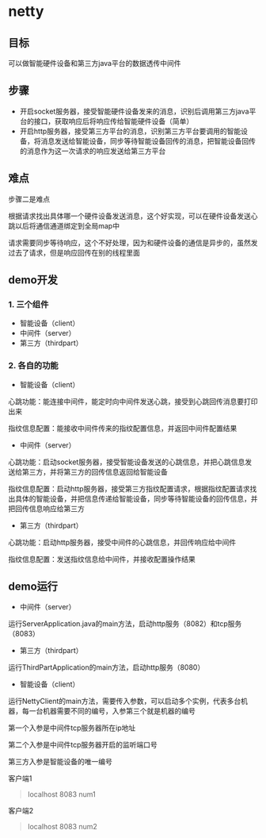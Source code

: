 # netty

## 目标

可以做智能硬件设备和第三方java平台的数据透传中间件

## 步骤

- 开启socket服务器，接受智能硬件设备发来的消息，识别后调用第三方java平台的接口，获取响应后将响应传给智能硬件设备（简单）
- 开启http服务器，接受第三方平台的消息，识别第三方平台要调用的智能设备，将消息发送给智能设备，同步等待智能设备回传的消息，把智能设备回传的消息作为这一次请求的响应发送给第三方平台

## 难点

步骤二是难点

根据请求找出具体哪一个硬件设备发送消息，这个好实现，可以在硬件设备发送心跳以后将通信通道绑定到全局map中

请求需要同步等待响应，这个不好处理，因为和硬件设备的通信是异步的，虽然发过去了请求，但是响应回传在别的线程里面

## demo开发

### 1. 三个组件

- 智能设备（client）
- 中间件（server）
- 第三方（thirdpart）

### 2. 各自的功能

- 智能设备（client）

心跳功能：能连接中间件，能定时向中间件发送心跳，接受到心跳回传消息要打印出来

指纹信息配置：能接收中间件传来的指纹配置信息，并返回中间件配置结果

- 中间件（server）

心跳功能：启动socket服务器，接受智能设备发送的心跳信息，并把心跳信息发送给第三方，并将第三方的回传信息返回给智能设备

指纹信息配置：启动http服务器，接受第三方指纹配置请求，根据指纹配置请求找出具体的智能设备，并把信息传递给智能设备，同步等待智能设备的回传信息，并把回传信息响应给第三方

- 第三方（thirdpart）

心跳功能：启动http服务器，接受中间件的心跳信息，并回传响应给中间件

指纹信息配置：发送指纹信息给中间件，并接收配置操作结果

## demo运行

- 中间件（server）

运行ServerApplication.java的main方法，启动http服务（8082）和tcp服务（8083）

- 第三方（thirdpart）

运行ThirdPartApplication的main方法，启动http服务（8080）

- 智能设备（client）

运行NettyClient的main方法，需要传入参数，可以启动多个实例，代表多台机器，每一台机器需要不同的编号，入参第三个就是机器的编号

第一个入参是中间件tcp服务器所在ip地址

第二个入参是中间件tcp服务器开启的监听端口号

第三方入参是智能设备的唯一编号

客户端1

> localhost 8083 num1

客户端2

>localhost 8083 num2
